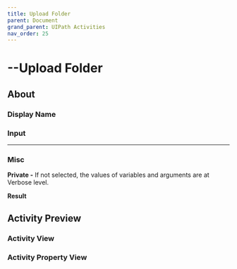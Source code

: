 ```yaml
---
title: Upload Folder
parent: Document
grand_parent: UIPath Activities
nav_order: 25
---
```


# --Upload Folder

## About

### Display Name

### Input

***

### Misc

**Private -** If not selected, the values of variables and arguments are at Verbose level.

**Result**

## Activity Preview

### Activity View

### Activity Property View
